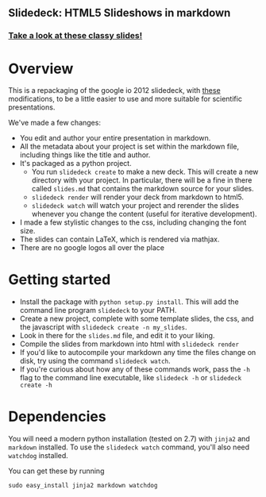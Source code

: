 Slidedeck: HTML5 Slideshows in markdown
---------------------------------------

### [Take a look at these classy slides!](http://htmlpreview.github.io/?https://github.com/rmcgibbo/slidedeck-example/blob/master/index.html)


Overview
========

This is a repackaging of the google io 2012 slidedeck, with [these](https://github.com/francescolaffi/elastic-google-io-slides) modifications, to be a little easier to use and more suitable for scientific presentations.

We've made a few changes:

- You edit and author your entire presentation in markdown.
- All the metadata about your project is set within the markdown file, including things like
  the title and author.
- It's packaged as a python project.
    - You run `slidedeck create` to make a new deck. This will create a new directory with your
      project. In particular, there will be a fine in there called `slides.md` that contains the
      markdown source for your slides.
    - `slidedeck render` will render your deck from markdown to html5.
    - `slidedeck watch` will watch your project and rerender the slides whenever you change the
       content (useful for iterative development).
- I made a few stylistic changes to the css, including changing the font size.
- The slides can contain LaTeX, which is rendered via mathjax.
- There are no google logos all over the place


Getting started
===============
- Install the package with `python setup.py install`. This will add the command
  line program `slidedeck` to your PATH.
- Create a new project, complete with some template slides, the css, and the
  javascript with `slidedeck create -n my_slides`.
- Look in there for the `slides.md` file, and edit it to your liking.
- Compile the slides from markdown into html with `slidedeck render`
- If you'd like to autocompile your markdown any time the files change on disk, try
  using the command `slidedeck watch`.
- If you're curious about how any of these commands work, pass the `-h` flag to the
  command line executable, like `slidedeck -h` or `slidedeck create -h`
  
Dependencies
============

You will need a modern python installation (tested on 2.7) with
`jinja2` and `markdown` installed. To use the `slidedeck watch` command,
you'll also need `watchdog` installed.

You can get these by running

```
sudo easy_install jinja2 markdown watchdog
```



